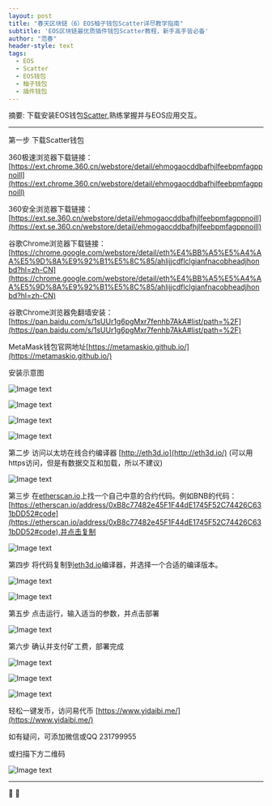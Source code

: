 ```yaml
---
layout: post
title: "春天区块链（6）EOS柚子钱包Scatter详尽教学指南"
subtitle: 'EOS区块链最优质插件钱包Scatter教程，新手高手皆必备'
author: "范春"
header-style: text
tags:
  - EOS
  - Scatter
  - EOS钱包
  - 柚子钱包
  - 插件钱包
---
```


摘要: 下载安装EOS钱包[Scatter](https://ext.chrome.360.cn/webstore/detail/ehmogaocddbafhjlfeebpmfagppnoill),熟练掌握并与EOS应用交互。

---

第一步 下载Scatter钱包

360极速浏览器下载链接：[https://ext.chrome.360.cn/webstore/detail/ehmogaocddbafhjlfeebpmfagppnoill](https://ext.chrome.360.cn/webstore/detail/ehmogaocddbafhjlfeebpmfagppnoill)

360安全浏览器下载链接：[https://ext.se.360.cn/webstore/detail/ehmogaocddbafhjlfeebpmfagppnoill](https://ext.se.360.cn/webstore/detail/ehmogaocddbafhjlfeebpmfagppnoill)

谷歌Chrome浏览器下载链接：[https://chrome.google.com/webstore/detail/eth%E4%BB%A5%E5%A4%AA%E5%9D%8A%E9%92%B1%E5%8C%85/ahlijjcdflclgianfnacobheadjhonbd?hl=zh-CN](https://chrome.google.com/webstore/detail/eth%E4%BB%A5%E5%A4%AA%E5%9D%8A%E9%92%B1%E5%8C%85/ahlijjcdflclgianfnacobheadjhonbd?hl=zh-CN)

谷歌Chrome浏览器免翻墙安装：[https://pan.baidu.com/s/1sUUr1g6pgMxr7fenhb7AkA#list/path=%2F](https://pan.baidu.com/s/1sUUr1g6pgMxr7fenhb7AkA#list/path=%2F)

MetaMask钱包官网地址[https://metamaskio.github.io/](https://metamaskio.github.io/)

安装示意图

![Image text](https://www.btc36.com/yidaibi/1.jpg)

![Image text](https://www.btc36.com/yidaibi/2.jpg)

![Image text](https://www.btc36.com/yidaibi/3.jpg)

![Image text](https://www.btc36.com/yidaibi/4.jpg)

第二步 访问以太坊在线合约编译器 [http://eth3d.io](http://eth3d.io/) (可以用https访问，但是有数据交互和加载，所以不建议)

![Image text](https://www.btc36.com/remix/1.jpg)

第三步 在[etherscan.io](https://etherscan.io/)上找一个自己中意的合约代码。例如BNB的代码：[https://etherscan.io/address/0xB8c77482e45F1F44dE1745F52C74426C631bDD52#code](https://etherscan.io/address/0xB8c77482e45F1F44dE1745F52C74426C631bDD52#code),并点击复制

![Image text](https://www.btc36.com/remix/2.jpg)

第四步 将代码复制到[eth3d.io](http://eth3d.io/)编译器，并选择一个合适的编译版本。

![Image text](https://www.btc36.com/remix/3.jpg)

![Image text](https://www.btc36.com/remix/4.jpg)

第五步 点击运行，输入适当的参数，并点击部署

![Image text](https://www.btc36.com/remix/6.jpg)

第六步 确认并支付矿工费，部署完成

![Image text](https://www.btc36.com/remix/7.jpg)

![Image text](https://www.btc36.com/remix/9.jpg)

![Image text](https://www.btc36.com/remix/10.jpg)

轻松一键发币，访问易代币 [https://www.yidaibi.me/](https://www.yidaibi.me/)

如有疑问，可添加微信或QQ 231799955

或扫描下方二维码

![Image text](https://www.btc36.com/wechat.jpeg)

---



